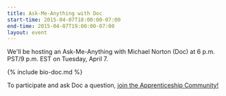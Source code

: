 ```yaml
---
title: Ask-Me-Anything with Doc
start-time: 2015-04-07T18:00:00-07:00
end-time: 2015-04-07T19:00:00-07:00
layout: event
---
```

We'll be hosting an Ask-Me-Anything with Michael Norton (Doc) at 6 p.m. PST/9 p.m. EST on Tuesday, April 7.

{% include bio-doc.md %}

To participate and ask Doc a question, [join the Apprenticeship Community!](https://zee8.typeform.com/to/b9wyG6/?invite-code=doc-AMA)